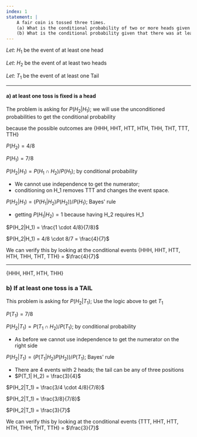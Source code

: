```yaml
---
index: 1
statement: |
    A fair coin is tossed three times.  
    (a) What is the conditional probability of two or more heads given that there was at least one head?  
    (b) What is the conditional probability given that there was at least on tail?
---
```



$Let:\ H_1$ be the event of at least one head

$Let:\ H_2$ be the event of at least two heads

$Let:\ T_1$ be the event of at least one Tail

---

#### a) at least one toss is fixed is a head

The problem is asking for $P(H_2|H_1)$; we will use the unconditioned probabilities to get the conditional probability

because the possible outcomes are {HHH, HHT, HTT, HTH, THH, THT, TTT, TTH}

$P(H_2) = 4/8$

$P(H_1) = 7/8$

$P(H_2|H_1) = P(H_1 \cap H_2) / P(H_1)$; by conditional probability

* We cannot use independence to get the numerator;
* conditioning on H_1 removes TTT and changes the event space.

$P(H_2|H_1) = (P(H_1| H_2) P(H_2))/ P(H_1)$;  Bayes' rule

* getting $P(H_1| H_2) = 1$ because having H_2 requires H_1
  
$P(H_2|H_1) = \frac{1 \cdot 4/8}{7/8}$ 

$P(H_2|H_1) = 4/8 \cdot 8/7 = \frac{4}{7}$

We can verify this by looking at the conditional events  {HHH, HHT, HTT, HTH, THH, THT, TTH} = $\frac{4}{7}$

---

{HHH, HHT, HTH, THH} 

### b) If at least one toss is a TAIL  

This problem is asking for $P(H_2|T_1)$; Use the logic above to get $T_1$

$P(T_1) = 7/8$

$P(H_2|T_1) = P(T_1 \cap H_2) / P(T_1)$; by conditional probability

* As before we cannot use independence to get the numerator on the right side

$P(H_2|T_1) = (P(T_1| H_2) P(H_2))/ P(T_1)$;  Bayes' rule

* There are 4 events with 2 heads; the tail can be any of three positions
* $P(T_1| H_2) = \frac{3}{4}$

$P(H_2|T_1) = \frac{3/4 \cdot 4/8}{7/8}$ 

$P(H_2|T_1) = \frac{3/8}{7/8}$ 

$P(H_2|T_1) = \frac{3}{7}$ 

We can verify this by looking at the conditional events  {TTT, HHT, HTT, HTH, THH, THT, TTH}  = $\frac{3}{7}$




